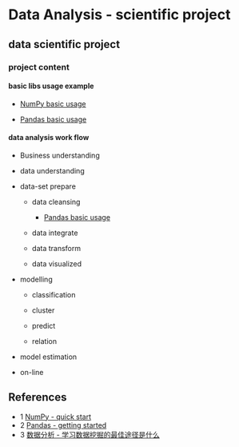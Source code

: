 # Data Analysis - scientific project

## data scientific project

### project content

#### basic libs usage example

- [NumPy basic usage](notebooks/basic_numpy_usage.ipynb)

- [Pandas basic usage](notebooks/basic_pandas_usage.ipynb)

#### data analysis work flow

* Business understanding

* data understanding

* data-set prepare
    * data cleansing
        
        - [Pandas basic usage](notebooks/basic_pandas_usage.ipynb)
        
    * data integrate
    
    * data transform
    
    * data visualized
    
* modelling
    
    * classification
    
    * cluster
    
    * predict
    
    * relation
    
* model estimation

* on-line


## References

- 1 [NumPy - quick start](https://numpy.org/devdocs/user/quickstart.html)
- 2 [Pandas - getting started](https://pandas.pydata.org/docs/getting_started/index.html)
- 3 [数据分析 - 学习数据挖掘的最佳途径是什么](https://time.geekbang.org/column/article/73397)
